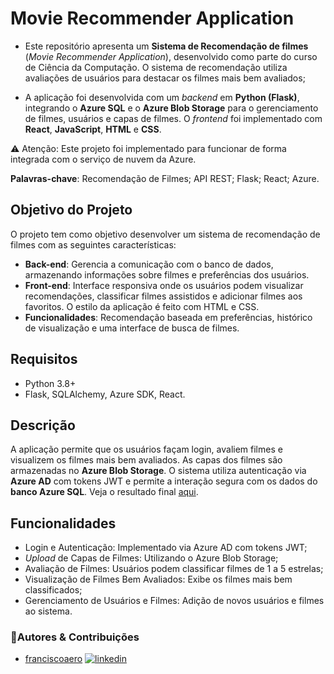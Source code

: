 # Movie Recommender Application

- Este repositório apresenta um **Sistema de Recomendação de filmes** (*Movie Recommender Application*), desenvolvido como parte do curso de Ciência da Computação. O sistema de recomendação utiliza avaliações de usuários para destacar os filmes mais bem avaliados;

- A aplicação foi desenvolvida com um *backend* em **Python (Flask)**, integrando o **Azure SQL** e o **Azure Blob Storage** para o gerenciamento de filmes, usuários e capas de filmes. O *frontend* foi implementado com **React**, **JavaScript**, **HTML** e **CSS**.

⚠️ Atenção: Este projeto foi implementado para funcionar de forma integrada com o serviço de nuvem da Azure.

**Palavras-chave**: Recomendação de Filmes; API REST; Flask; React; Azure.

## Objetivo do Projeto

O projeto tem como objetivo desenvolver um sistema de recomendação de filmes com as seguintes características:

- **Back-end**: Gerencia a comunicação com o banco de dados, armazenando informações sobre filmes e preferências dos usuários.
- **Front-end**: Interface responsiva onde os usuários podem visualizar recomendações, classificar filmes assistidos e adicionar filmes aos favoritos. O estilo da aplicação é feito com HTML e CSS.
- **Funcionalidades**: Recomendação baseada em preferências, histórico de visualização e uma interface de busca de filmes.

## Requisitos
- Python 3.8+
- Flask, SQLAlchemy, Azure SDK, React.

## Descrição

A aplicação permite que os usuários façam login, avaliem filmes e visualizem os filmes mais bem avaliados. As capas dos filmes são armazenadas no **Azure Blob Storage**. O sistema utiliza autenticação via **Azure AD** com tokens JWT e permite a interação segura com os dados do **banco Azure SQL**. Veja o resultado final [aqui](https://youtu.be/zi5nf9q49Rk).

## Funcionalidades

- Login e Autenticação: Implementado via Azure AD com tokens JWT;
- *Upload* de Capas de Filmes: Utilizando o Azure Blob Storage;
- Avaliação de Filmes: Usuários podem classificar filmes de 1 a 5 estrelas;
- Visualização de Filmes Bem Avaliados: Exibe os filmes mais bem classificados;
- Gerenciamento de Usuários e Filmes: Adição de novos usuários e filmes ao sistema.

### 🔗Autores & Contribuições

- [franciscoaero](https://github.com/franciscoaero) [![linkedin](https://img.shields.io/badge/linkedin-0A66C2?style=for-the-badge&logo=linkedin&logoColor=white)](https://www.linkedin.com/in/marcelinofrancisco/)
